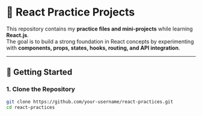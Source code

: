 # 📘 React Practice Projects

This repository contains my **practice files and mini-projects** while learning **React.js**.  
The goal is to build a strong foundation in React concepts by experimenting with **components, props, states, hooks, routing, and API integration**.

---

## 🚀 Getting Started

### 1. Clone the Repository
```bash
git clone https://github.com/your-username/react-practices.git
cd react-practices
